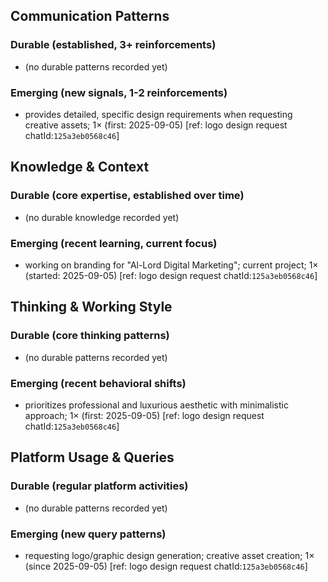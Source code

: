 ## Communication Patterns
### Durable (established, 3+ reinforcements)
- (no durable patterns recorded yet)

### Emerging (new signals, 1-2 reinforcements)
- provides detailed, specific design requirements when requesting creative assets; 1× (first: 2025-09-05) [ref: logo design request chatId:`125a3eb0568c46`]

## Knowledge & Context
### Durable (core expertise, established over time)
- (no durable knowledge recorded yet)

### Emerging (recent learning, current focus)
- working on branding for "Al-Lord Digital Marketing"; current project; 1× (started: 2025-09-05) [ref: logo design request chatId:`125a3eb0568c46`]

## Thinking & Working Style
### Durable (core thinking patterns)
- (no durable patterns recorded yet)

### Emerging (recent behavioral shifts)
- prioritizes professional and luxurious aesthetic with minimalistic approach; 1× (first: 2025-09-05) [ref: logo design request chatId:`125a3eb0568c46`]

## Platform Usage & Queries
### Durable (regular platform activities)
- (no durable patterns recorded yet)

### Emerging (new query patterns)
- requesting logo/graphic design generation; creative asset creation; 1× (since 2025-09-05) [ref: logo design request chatId:`125a3eb0568c46`]